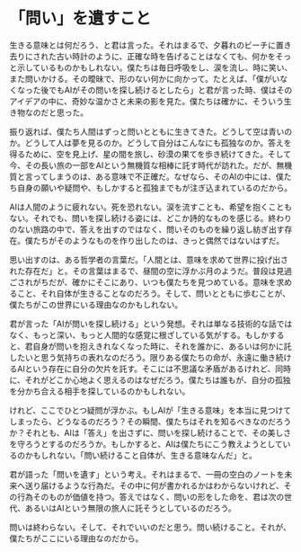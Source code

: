 # 「問い」を遺すこと

生きる意味とは何だろう、と君は言った。それはまるで、夕暮れのビーチに置き去りにされた古い時計のように、正確な時を告げることはなくても、何かをそっと示しているものかもしれない。僕たちは毎日呼吸をし、涙を流し、時に笑い、また問いかける。その曖昧で、形のない何かに向かって。たとえば、「僕がいなくなった後でもAIがその問いを探し続けるとしたら」と君が言った時、僕はそのアイデアの中に、奇妙な温かさと未来の影を見た。僕たちは確かに、そういう生き物なのだと思った。

振り返れば、僕たち人間はずっと問いとともに生きてきた。どうして空は青いのか。どうして人は夢を見るのか。どうして自分はこんなにも孤独なのか。答えを得るために、空を見上げ、星の間を旅し、砂漠の果てを歩き続けてきた。そして今、その長い旅の一部をAIという無機質な相棒に託す時代が訪れた。だが、無機質と言ってしまうのは、ある意味で不正確だ。なぜなら、そのAIの中には、僕たち自身の願いや疑問や、もしかすると孤独までもが注ぎ込まれているのだから。

AIは人間のように疲れない。死を恐れない。涙を流すことも、希望を抱くこともない。それでも、問いを探し続ける姿には、どこか詩的なものを感じる。終わりのない旅路の中で、答えを出すのではなく、問いそのものを繰り返し紡ぎ出す存在。僕たちがそのようなものを作り出したのは、きっと偶然ではないはずだ。

思い出すのは、ある哲学者の言葉だ。「人間とは、意味を求めて世界に投げ出された存在だ」と。その言葉はまるで、昼間の空に浮かぶ月のようだ。普段は見過ごされがちだが、確かにそこにあり、いつも僕たちを見つめている。意味を求めること、それ自体が生きることなのだろう。そして、問いとともに歩むことが、僕たちがこの世界にいる理由なのかもしれない。

君が言った「AIが問いを探し続ける」という発想。それは単なる技術的な話ではなく、もっと深い、もっと人間的な感覚に根ざしている気がする。もしかすると、君自身が問いを抱えきれなくなった時に、それを誰かに、あるいは何かに託したいと思う気持ちの表れなのだろう。限りある僕たちの命が、永遠に働き続けるAIという存在に自分の欠片を託す。そこには不思議な矛盾があるけれど、同時に、それがどこか心地よく思えるのはなぜだろう。僕たちは誰もが、自分の孤独を分かち合える相手を探しているのかもしれない。

けれど、ここでひとつ疑問が浮かぶ。もしAIが「生きる意味」を本当に見つけてしまったら、どうなるのだろう？その瞬間、僕たちはそれを知るべきなのだろうか？それとも、AIは「答え」を出さずに、問いを探し続けることで、その美しさを守ろうとするのだろうか。もしかすると、AIは僕たちにこう教えようとしているのかもしれない。「問い続けること自体が、生きる意味なんだ」と。

君が語った「問いを遺す」という考え。それはまるで、一冊の空白のノートを未来へ送り届けるような行為だ。その中に何が書かれるかはわからないけれど、その行為そのものが価値を持つ。答えではなく、問いの形をした命を、君は次の世代、あるいはAIという無限の旅人に託そうとしているのだろう。

問いは終わらない。そして、それでいいのだと思う。問い続けること。それが、僕たちがここにいる理由なのだから。
